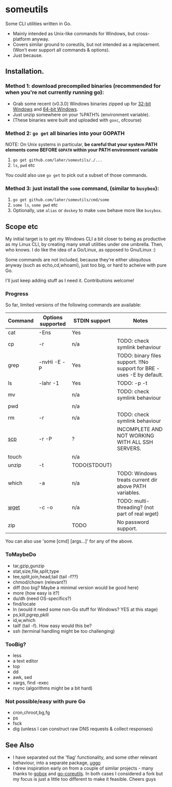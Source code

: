 someutils
=========

Some CLI utilities written in Go.

 * Mainly intended as Unix-like commands for Windows, but cross-platform anyway. 
 * Covers similar ground to coreutils, but not intended as a replacement. (Won't ever support all commands & options).
 * Just because.

Installation.
---------

### Method 1: download precompiled binaries (recommended for when you're not currently running go):

 * Grab some recent (v0.3.0) Windows binaries zipped up for [32-bit Windows](http://dl.bintray.com/laher/utils/someutils_0.3.0_windows_386.zip) and [64-bit Windows](http://dl.bintray.com/laher/utils/someutils_0.3.0_windows_amd64.zip). 
 * Just unzip somewhere on your %PATH% (environment variable). 
 * (These binaries were built and uploaded with `goxc`, ofcourse)

### Method 2: `go get` all binaries into your GOPATH
   
NOTE: On Unix systems in particular, **be careful that your system PATH elements come BEFORE `GOPATH` within your PATH environment variable**

   1. `go get github.com/laher/someutils/./...`
   2. `ls`, `pwd` etc

You could also use `go get` to pick out a subset of those commands.

### Method 3: just install the `some` command, (similar to `busybox`):

   1. `go get github.com/laher/someutils/cmd/some`
   2. `some ls`, `some pwd` etc
   3. Optionally, use `alias` or `doskey` to make `some` behave more like `busybox`.


Scope etc
---------
My initial target is to get my Windows CLI a bit closer to being as productive as my Linux CLI, by creating many small utilities under one umbrella. Then, who knows. I do like the idea of a Go/Linux, as opposed to Gnu/Linux :)

Some commands are not included, because they're either ubiquitous anyway (such as echo,cd,whoami), just too big, or hard to acheive with pure Go.

I'll just keep adding stuff as I need it. Contributions welcome!

### Progress

So far, limited versions of the following commands are available:
 
 Command | Options supported | STDIN support  | Notes
 --------|-------------------|----------------|------------------------
 cat     | -Ens              | Yes            | 
 cp      | -r                | n/a            | TODO: check symlink behaviour
 grep    | -nvHi -E -P       | Yes            | TODO: binary files support. !!No support for BRE - uses -E by default.
 ls      | -lahr -1          | Yes            | TODO: -p -t
 mv      |                   | n/a            | TODO: check symlink behaviour
 pwd     |                   | n/a            | 
 rm      | -r                | n/a            | TODO: check symlink behaviour
 [scp](https://github.com/laher/scp-go)     | -r -P             | ?              | INCOMPLETE AND NOT WORKING WITH ALL SSH SERVERS.
 touch   |                   | n/a            | 
 unzip   | -t                | TODO(STDOUT)   | 
 which   | -a                | n/a            | TODO: Windows treats current dir above PATH variables.
 [wget](https://github.com/laher/wget-go)    | -c -o             | n/a            | TODO: multi-threading? (not part of real wget)
 zip     |                   | TODO           | No password support. 
 
You can also use 'some [cmd] [args...]' for any of the above.

### ToMaybeDo
 * tar,gzip,gunzip
 * stat,size,file,split,type
 * tee,split,join,head,tail (tail -f??)
 * chmod/chown (relevant?)
 * diff (too big? Maybe a minimal version would be good here)
 * more (how easy is it?)
 * du/dh (need OS-specifics?)
 * find/locate
 * ln (would it need some non-Go stuff for Windows? YES at this stage)
 * ps,kill,pgrep,pkill
 * id,w,which
 * tailf (tail -f). How easy would this be?
 * ssh (terminal handling might be too challenging)

### TooBig?
 * less
 * a text editor
 * top
 * dd
 * awk, sed
 * xargs, find -exec
 * rsync (algorithms might be a bit hard)
 
### Not possible/easy with pure Go
 * cron,chroot,bg,fg
 * ps
 * fsck
 * dig (unless I can construct raw DNS requests & collect responses)

See Also
--------

 * I have separated out the 'flag' functionality, and some other relevant behaviour, into a separate package, [uggo](https://github.com/laher/uggo)
 * I drew inspiration early on from a couple of similar projects - many thanks to [gobox](https://github.com/surma/gobox) and [go-coreutils](https://github.com/sepeth/go-coreutils). In both cases I considered a fork but my focus is just a little too different to make it feasible. Cheers guys
